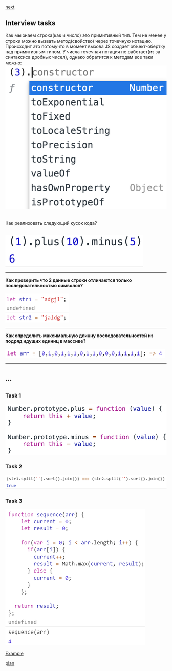 <a href="02.md">next</a>

<h2>Interview tasks</h2>

<div>
Как мы знаем строка(как и число) это примитивный тип.
Тем не менее у строки можно вызвать метод(свойство) через точечную нотацию.
Происходит это потомучто в момент вызова JS создает объект-обертку над примитивным типом.
У числа точечная нотация не работает(из за синтаксиса дробных чисел), однако обратится к методам
все таки можно:

<br/>
<img src="./media/01-1.png">

<br/>
<br/>

Как реализовать следующий кусок кода?

<br/>
<img src="./media/01-2.png">
</div>

<hr>

<div>
<strong>Как проверить что 2 данные строки отличаются только последовательностью символов?</strong>
<br/>
<br/>
<img src="./media/01-3.png">
</div>

<hr>

<div>
<strong>Как определить максимальную длинну последовательностей из подряд идущих единиц в массиве?</strong>
<br/>
<br/>
<img src="./media/01-4.png">
</div>

<hr>

<br/>
<br/>
<div class="footer">
<sup><strong>***</strong></sup>

<br/>
<h3>Task 1</h3>
<img src="./media/01-1-1.png">

<br/>
<h3>Task 2</h3>
<img src="./media/01-3-1.png">

<br/>
<h3>Task 3</h3>
<img src="./media/01-4-1.png">

<a href="https://codepen.io/paawel/pen/MdBzwM?editors=0012">Example</a>

</div>

<a href="00.md">plan</a>
